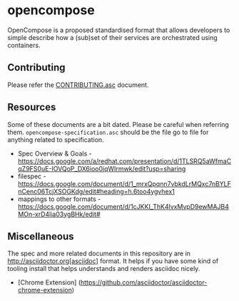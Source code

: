 # opencompose

OpenCompose is a proposed standardised format that allows developers to simple describe how a (sub)set of their services are orchestrated using containers.

## Contributing

Please refer the [CONTRIBUTING.asc](https://github.com/redhat-developer/opencompose/blob/master/CONTRIBUTING.asc) document.

## Resources

Some of these documents are a bit dated. Please be careful when referring them. `opencompose-specification.asc` should be the file go to file for anything related
to specification.

* Spec Overview & Goals - https://docs.google.com/a/redhat.com/presentation/d/1TLSRQ5aWfmaCqZ9FS0uE-IOVQoP_DX6ioo0jqWIrmwk/edit?usp=sharing
* filespec - https://docs.google.com/document/d/1_mrxQpqnn7vbkdLrMQxc7nBYLFnCenc06TcjXSOGKdg/edit#heading=h.6too4ygvhex1
* mappings to other formats -https://docs.google.com/document/d/1cJKKI_ThK4lvxMvpD9ewMAJB4MOn-xrD4lia03ygBHk/edit#


## Miscellaneous
The spec and more related documents in this repository are in http://asciidoctor.org[asciidoc] format. It helps if you have some kind of tooling install that helps understands and renders asciidoc nicely.

* [Chrome Extension] (https://github.com/asciidoctor/asciidoctor-chrome-extension)
